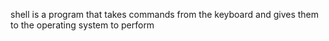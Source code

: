 shell is a program that takes commands from the keyboard and gives them to the operating system to perform
